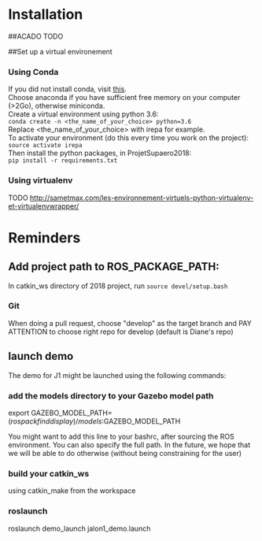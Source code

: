 # Installation
##ACADO
TODO

##Set up a virtual environement
### Using Conda
If you did not install conda, visit [this](https://conda.io/docs/user-guide/install/linux.html#install-linux-silent).  
Choose anaconda if you have sufficient free memory on your computer (>2Go), otherwise miniconda.   
Create a virtual environment using python 3.6:   
`conda create -n <the_name_of_your_choice> python=3.6`  
Replace <the_name_of_your_choice> with irepa for example.  
To activate your environment (do this every time you work on the project): `source activate irepa`   
Then install the python packages, in ProjetSupaero2018:  
`pip install -r requirements.txt`  

### Using virtualenv
TODO
http://sametmax.com/les-environnement-virtuels-python-virtualenv-et-virtualenvwrapper/


# Reminders
## Add project path to ROS_PACKAGE_PATH:
In catkin_ws directory of 2018 project, run `source devel/setup.bash`

### Git
When doing a pull request, choose "develop" as the target branch and PAY ATTENTION to
choose right repo for develop (default is Diane's repo)


## launch demo
The demo for J1 might be launched using the following commands:

### add the models directory to your Gazebo model path
export GAZEBO_MODEL_PATH=$(rospack find display)/models:$GAZEBO_MODEL_PATH

You might want to add this line to your bashrc, after sourcing the ROS environment. You can also specify the full path. In the future, we hope that we will be able to do otherwise (without being constraining for the user)

### build your catkin_ws
using catkin_make from the workspace

### roslaunch
roslaunch demo_launch jalon1_demo.launch
